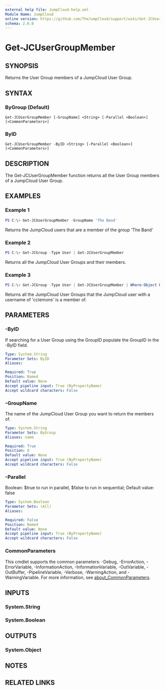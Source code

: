 ```yaml
---
external help file: JumpCloud-help.xml
Module Name: JumpCloud
online version: https://github.com/TheJumpCloud/support/wiki/Get-JCUserGroupMember
schema: 2.0.0
---
```


# Get-JCUserGroupMember

## SYNOPSIS
Returns the User Group members of a JumpCloud User Group.

## SYNTAX

### ByGroup (Default)
```
Get-JCUserGroupMember [-GroupName] <String> [-Parallel <Boolean>] [<CommonParameters>]
```

### ByID
```
Get-JCUserGroupMember -ByID <String> [-Parallel <Boolean>] [<CommonParameters>]
```

## DESCRIPTION
The Get-JCUserGroupMember function returns all the User Group members of a JumpCloud User Group.

## EXAMPLES

### Example 1
```powershell
PS C:\> Get-JCUserGroupMember -GroupName 'The Band'
```

Returns the JumpCloud users that are a member of the group 'The Band'

### Example 2
```powershell
PS C:\> Get-JCGroup -Type User | Get-JCUserGroupMember
```

Returns all the JumpCloud User Groups and their members.

### Example 3
```powershell
PS C:\> Get-JCGroup -Type User | Get-JCUserGroupMember | Where-Object Username -EQ 'cclemons'
```

Returns all the JumpCloud User Groups that the JumpCloud user with a username of 'cclemons' is a member of.

## PARAMETERS

### -ByID
If searching for a User Group using the GroupID populate the GroupID in the -ByID field.

```yaml
Type: System.String
Parameter Sets: ByID
Aliases:

Required: True
Position: Named
Default value: None
Accept pipeline input: True (ByPropertyName)
Accept wildcard characters: False
```

### -GroupName
The name of the JumpCloud User Group you want to return the members of.

```yaml
Type: System.String
Parameter Sets: ByGroup
Aliases: name

Required: True
Position: 0
Default value: None
Accept pipeline input: True (ByPropertyName)
Accept wildcard characters: False
```

### -Parallel
Boolean: $true to run in parallel, $false to run in sequential; Default value: false

```yaml
Type: System.Boolean
Parameter Sets: (All)
Aliases:

Required: False
Position: Named
Default value: None
Accept pipeline input: True (ByPropertyName)
Accept wildcard characters: False
```

### CommonParameters
This cmdlet supports the common parameters: -Debug, -ErrorAction, -ErrorVariable, -InformationAction, -InformationVariable, -OutVariable, -OutBuffer, -PipelineVariable, -Verbose, -WarningAction, and -WarningVariable. For more information, see [about_CommonParameters](http://go.microsoft.com/fwlink/?LinkID=113216).

## INPUTS

### System.String

### System.Boolean

## OUTPUTS

### System.Object
## NOTES

## RELATED LINKS

